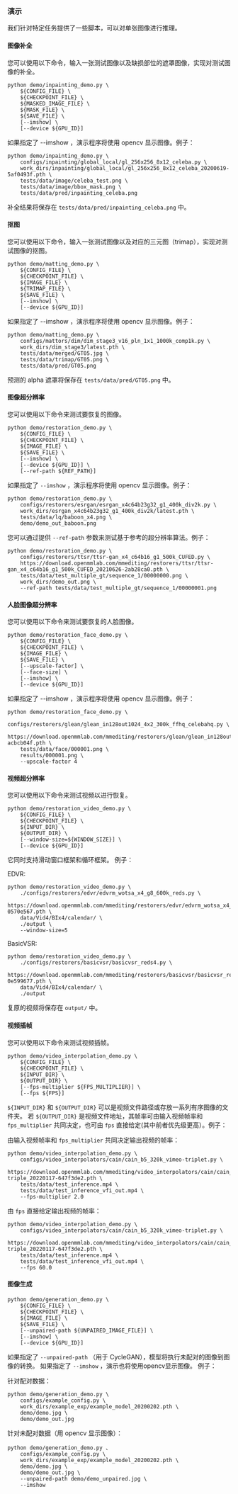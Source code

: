 ### 演示

我们针对特定任务提供了一些脚本，可以对单张图像进行推理。

#### 图像补全

您可以使用以下命令，输入一张测试图像以及缺损部位的遮罩图像，实现对测试图像的补全。

```shell
python demo/inpainting_demo.py \
    ${CONFIG_FILE} \
    ${CHECKPOINT_FILE} \
    ${MASKED_IMAGE_FILE} \
    ${MASK_FILE} \
    ${SAVE_FILE} \
    [--imshow] \
    [--device ${GPU_ID}]
```

如果指定了 --imshow ，演示程序将使用 opencv 显示图像。例子：

```shell
python demo/inpainting_demo.py \
    configs/inpainting/global_local/gl_256x256_8x12_celeba.py \
    work_dirs/inpainting/global_local/gl_256x256_8x12_celeba_20200619-5af0493f.pth \
    tests/data/image/celeba_test.png \
    tests/data/image/bbox_mask.png \
    tests/data/pred/inpainting_celeba.png
```

补全结果将保存在 `tests/data/pred/inpainting_celeba.png` 中。

#### 抠图

您可以使用以下命令，输入一张测试图像以及对应的三元图（trimap），实现对测试图像的抠图。

```shell
python demo/matting_demo.py \
    ${CONFIG_FILE} \
    ${CHECKPOINT_FILE} \
    ${IMAGE_FILE} \
    ${TRIMAP_FILE} \
    ${SAVE_FILE} \
    [--imshow] \
    [--device ${GPU_ID}]
```

如果指定了 --imshow ，演示程序将使用 opencv 显示图像。例子：

```shell
python demo/matting_demo.py \
    configs/mattors/dim/dim_stage3_v16_pln_1x1_1000k_comp1k.py \
    work_dirs/dim_stage3/latest.pth \
    tests/data/merged/GT05.jpg \
    tests/data/trimap/GT05.png \
    tests/data/pred/GT05.png
```

预测的 alpha 遮罩将保存在 `tests/data/pred/GT05.png` 中。

#### 图像超分辨率

您可以使用以下命令来测试要恢复的图像。

```shell
python demo/restoration_demo.py \
    ${CONFIG_FILE} \
    ${CHECKPOINT_FILE} \
    ${IMAGE_FILE} \
    ${SAVE_FILE} \
    [--imshow] \
    [--device ${GPU_ID}] \
    [--ref-path ${REF_PATH}]
```

如果指定了 `--imshow` ，演示程序将使用 opencv 显示图像。例子：

```shell
python demo/restoration_demo.py \
    configs/restorers/esrgan/esrgan_x4c64b23g32_g1_400k_div2k.py \
    work_dirs/esrgan_x4c64b23g32_g1_400k_div2k/latest.pth \
    tests/data/lq/baboon_x4.png \
    demo/demo_out_baboon.png
```

您可以通过提供 `--ref-path` 参数来测试基于参考的超分辨率算法。例子：

```shell
python demo/restoration_demo.py \
    configs/restorers/ttsr/ttsr-gan_x4_c64b16_g1_500k_CUFED.py \
    https://download.openmmlab.com/mmediting/restorers/ttsr/ttsr-gan_x4_c64b16_g1_500k_CUFED_20210626-2ab28ca0.pth \
    tests/data/test_multiple_gt/sequence_1/00000000.png \
    work_dirs/demo_out.png \
    --ref-path tests/data/test_multiple_gt/sequence_1/00000001.png
```

#### 人脸图像超分辨率

您可以使用以下命令来测试要恢复的人脸图像。

```shell
python demo/restoration_face_demo.py \
    ${CONFIG_FILE} \
    ${CHECKPOINT_FILE} \
    ${IMAGE_FILE} \
    ${SAVE_FILE} \
    [--upscale-factor] \
    [--face-size] \
    [--imshow] \
    [--device ${GPU_ID}]
```

如果指定了 --imshow ，演示程序将使用 opencv 显示图像。例子：

```shell
python demo/restoration_face_demo.py \
    configs/restorers/glean/glean_in128out1024_4x2_300k_ffhq_celebahq.py \
    https://download.openmmlab.com/mmediting/restorers/glean/glean_in128out1024_4x2_300k_ffhq_celebahq_20210812-acbcb04f.pth \
    tests/data/face/000001.png \
    results/000001.png \
    --upscale-factor 4
```

#### 视频超分辨率

您可以使用以下命令来测试视频以进行恢复。

```shell
python demo/restoration_video_demo.py \
    ${CONFIG_FILE} \
    ${CHECKPOINT_FILE} \
    ${INPUT_DIR} \
    ${OUTPUT_DIR} \
    [--window-size=${WINDOW_SIZE}] \
    [--device ${GPU_ID}]
```

它同时支持滑动窗口框架和循环框架。 例子：

EDVR:

```shell
python demo/restoration_video_demo.py \
    ./configs/restorers/edvr/edvrm_wotsa_x4_g8_600k_reds.py \
    https://download.openmmlab.com/mmediting/restorers/edvr/edvrm_wotsa_x4_8x4_600k_reds_20200522-0570e567.pth \
    data/Vid4/BIx4/calendar/ \
    ./output \
    --window-size=5
```

BasicVSR:

```shell
python demo/restoration_video_demo.py \
    ./configs/restorers/basicvsr/basicvsr_reds4.py \
    https://download.openmmlab.com/mmediting/restorers/basicvsr/basicvsr_reds4_20120409-0e599677.pth \
    data/Vid4/BIx4/calendar/ \
    ./output
```

复原的视频将保存在 `output/` 中。

#### 视频插帧

您可以使用以下命令来测试视频插帧。

```shell
python demo/video_interpolation_demo.py \
    ${CONFIG_FILE} \
    ${CHECKPOINT_FILE} \
    ${INPUT_DIR} \
    ${OUTPUT_DIR} \
    [--fps-multiplier ${FPS_MULTIPLIER}] \
    [--fps ${FPS}]
```

`${INPUT_DIR}` 和 `${OUTPUT_DIR}` 可以是视频文件路径或存放一系列有序图像的文件夹。
若 `${OUTPUT_DIR}` 是视频文件地址，其帧率可由输入视频帧率和 `fps_multiplier` 共同决定，也可由 `fps` 直接给定(其中前者优先级更高）。例子：

由输入视频帧率和 `fps_multiplier` 共同决定输出视频的帧率：

```shell
python demo/video_interpolation_demo.py \
    configs/video_interpolators/cain/cain_b5_320k_vimeo-triplet.py \
    https://download.openmmlab.com/mmediting/video_interpolators/cain/cain_b5_320k_vimeo-triple_20220117-647f3de2.pth \
    tests/data/test_inference.mp4 \
    tests/data/test_inference_vfi_out.mp4 \
    --fps-multiplier 2.0
```

由 `fps` 直接给定输出视频的帧率：

```shell
python demo/video_interpolation_demo.py \
    configs/video_interpolators/cain/cain_b5_320k_vimeo-triplet.py \
    https://download.openmmlab.com/mmediting/video_interpolators/cain/cain_b5_320k_vimeo-triple_20220117-647f3de2.pth \
    tests/data/test_inference.mp4 \
    tests/data/test_inference_vfi_out.mp4 \
    --fps 60.0
```

#### 图像生成

```shell
python demo/generation_demo.py \
    ${CONFIG_FILE} \
    ${CHECKPOINT_FILE} \
    ${IMAGE_FILE} \
    ${SAVE_FILE} \
    [--unpaired-path ${UNPAIRED_IMAGE_FILE}] \
    [--imshow] \
    [--device ${GPU_ID}]
```

如果指定了 `--unpaired-path` （用于 CycleGAN），模型将执行未配对的图像到图像的转换。 如果指定了 `--imshow` ，演示也将使用opencv显示图像。 例子：

针对配对数据：

```shell
python demo/generation_demo.py \
    configs/example_config.py \
    work_dirs/example_exp/example_model_20200202.pth \
    demo/demo.jpg \
    demo/demo_out.jpg
```

针对未配对数据（用 opencv 显示图像）：

```shell
python demo/generation_demo.py 、
    configs/example_config.py \
    work_dirs/example_exp/example_model_20200202.pth \
    demo/demo.jpg \
    demo/demo_out.jpg \
    --unpaired-path demo/demo_unpaired.jpg \
    --imshow
```
